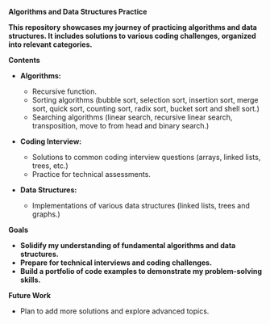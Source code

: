 **Algorithms and Data Structures Practice**

**This repository showcases my journey of practicing algorithms and data structures. It includes solutions to various coding challenges, organized into relevant categories.**

**Contents**

- **Algorithms:**

  - Recursive function.
  - Sorting algorithms (bubble sort, selection sort, insertion sort, merge sort, quick sort, counting sort, radix sort, bucket sort and shell sort.)
  - Searching algorithms (linear search, recursive linear search, transposition, move to from head and binary search.)

- **Coding Interview:**

  - Solutions to common coding interview questions (arrays, linked lists, trees, etc.)
  - Practice for technical assessments.

- **Data Structures:**

  - Implementations of various data structures (linked lists, trees and graphs.)

**Goals**

- **Solidify my understanding of fundamental algorithms and data structures.**
- **Prepare for technical interviews and coding challenges.**
- **Build a portfolio of code examples to demonstrate my problem-solving skills.**

**Future Work**

- Plan to add more solutions and explore advanced topics.
